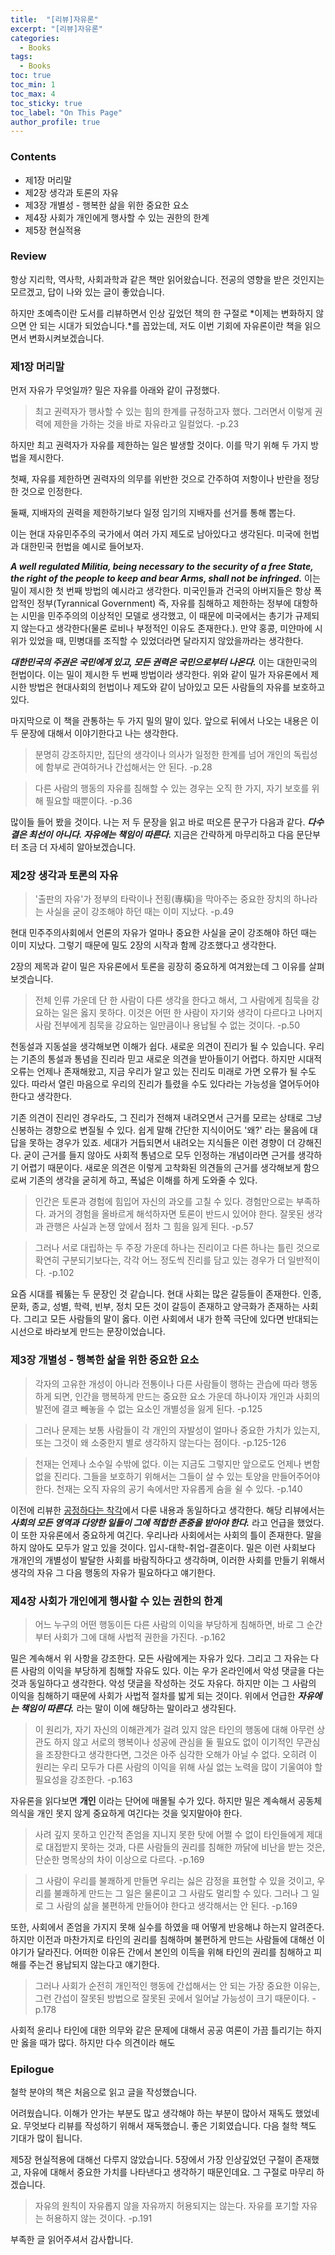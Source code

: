 ```yaml
---
title:  "[리뷰]자유론"
excerpt: "[리뷰]자유론"
categories:
  - Books
tags:
  - Books
toc: true
toc_min: 1
toc_max: 4
toc_sticky: true
toc_label: "On This Page"
author_profile: true
---
```


### Contents

* 제1장 머리말
* 제2장 생각과 토론의 자유
* 제3장 개별성 - 행복한 삶을 위한 중요한 요소
* 제4장 사회가 개인에게 행사할 수 있는 권한의 한계
* 제5장 현실적용

### Review

항상 지리학, 역사학, 사회과학과 같은 책만 읽어왔습니다. 전공의 영향을 받은 것인지는 모르겠고, 답이 나와 있는 글이 좋았습니다.

하지만 초예측이란 도서를 리뷰하면서 인상 깊었던 책의 한 구절로 *이제는 변화하지 않으면 안 되는 시대가 되었습니다.*를 꼽았는데, 저도 이번 기회에 자유론이란 책을 읽으면서 변화시켜보겠습니다.

### 제1장 머리말

먼저 자유가 무엇일까? 밀은 자유를 아래와 같이 규정했다.

> 최고 권력자가 행사할 수 있는 힘의 한계를 규정하고자 했다. 그러면서 이렇게 권력에 제한을 가하는 것을 바로 자유라고 일컬었다. -p.23

하지만 최고 권력자가 자유를 제한하는 일은 발생할 것이다. 이를 막기 위해 두 가지 방법을 제시한다.

첫째, 자유를 제한하면 권력자의 의무를 위반한 것으로 간주하여 저항이나 반란을 정당한 것으로 인정한다.

둘째, 지배자의 권력을 제한하기보다 일정 임기의 지배자를 선거를 통해 뽑는다.

이는 현대 자유민주주의 국가에서 여러 가지 제도로 남아있다고 생각된다. 미국에 헌법과 대한민국 헌법을 예시로 들어보자.

***A well regulated Militia, being necessary to the security of a free State, the right of the people to keep and bear Arms, shall not be infringed.*** 이는 밀이 제시한 첫 번째 방법의 예시라고 생각한다. 미국인들과 건국의 아버지들은 항상 폭압적인 정부(Tyrannical Government) 즉, 자유를 침해하고 제한하는 정부에 대항하는 시민을 민주주의의 이상적인 모델로 생각했고, 이 때문에 미국에서는 총기가 규제되지 않는다고 생각한다(물론 로비나 부정적인 이유도 존재한다.). 만약 홍콩, 미얀마에 시위가 있었을 때, 민병대를 조직할 수 있었더라면 달라지지 않았을까라는 생각한다.

***대한민국의 주권은 국민에게 있고, 모든 권력은 국민으로부터 나온다.*** 이는 대한민국의 헌법이다. 이는 밀이 제시한 두 번째 방법이라 생각한다. 위와 같이 밀가 자유론에서 제시한 방법은 현대사회의 헌법이나 제도와 같이 남아있고 모든 사람들의 자유를 보호하고 있다.

마지막으로 이 책을 관통하는 두 가지 밀의 말이 있다. 앞으로 뒤에서 나오는 내용은 이 두 문장에 대해서 이야기한다고 나는 생각한다.

> 분명히 강조하지만, 집단의 생각이나 의사가 일정한 한계를 넘어 개인의 독립성에 함부로 관여하거나 간섭해서는 안 된다. -p.28

> 다른 사람의 행동의 자유를 침해할 수 있는 경우는 오직 한 가지, 자기 보호를 위해 필요할 때뿐이다. -p.36

많이들 들어 봤을 것이다. 나는 저 두 문장을 읽고 바로 떠오른 문구가 다음과 같다. ***다수결은 최선이 아니다. 자유에는 책임이 따른다.*** 지금은 간략하게 마무리하고 다음 문단부터 조금 더 자세히 알아보겠습니다.

### 제2장 생각과 토론의 자유

> '출판의 자유'가 정부의 타락이나 전횡(專橫)을 막아주는 중요한 장치의 하나라는 사실을 굳이 강조해야 하던 때는 이미 지났다. -p.49

현대 민주주의사회에서 언론의 자유가 얼마나 중요한 사실을 굳이 강조해야 하던 때는 이미 지났다. 그렇기 때문에 밀도 2장의 시작과 함께 강조했다고 생각한다.

2장의 제목과 같이 밀은 자유론에서 토론을 굉장히 중요하게 여겨왔는데 그 이유를 살펴보겟습니다.

> 전체 인류 가운데 단 한 사람이 다른 생각을 한다고 해서, 그 사람에게 침묵을 강요하는 일은 옳지 못하다. 이것은 어떤 한 사람이 자기와 생각이 다르다고 나머지 사람 전부에게 침묵을 강요하는 일만큼이나 용납될 수 없는 것이다. -p.50

천동설과 지동설을 생각해보면 이해가 쉽다. 새로운 의견이 진리가 될 수 있습니다. 우리는 기존의 통설과 통념을 진리라 믿고 새로운 의견을 받아들이기 어렵다. 하지만 시대적 오류는 언제나 존재해왔고, 지금 우리가 알고 있는 진리도 미래로 가면 오류가 될 수도 있다. 따라서 열린 마음으로 우리의 진리가 틀렸을 수도 있다라는 가능성을 열어두어야 한다고 생각한다.

기존 의견이 진리인 경우라도, 그 진리가 전해져 내려오면서 근거를 모르는 상태로 그냥 신봉하는 경향으로 변질될 수 있다. 쉽게 말해 간단한 지식이어도 '왜?' 라는 물음에 대답을 못하는 경우가 있죠. 세대가 거듭되면서 내려오는 지식들은 이런 경향이 더 강해진다. 굳이 근거를 들지 않아도 사회적 통념으로 모두 인정하는 개념이라면 근거를 생각하기 어렵기 때문이다. 새로운 의견은 이렇게 고착화된 의견들의 근거를 생각해보게 함으로써 기존의 생각을 굳히게 하고, 폭넓은 이해를 하게 도와줄 수 있다.

> 인간은 토론과 경험에 힘입어 자신의 과오를 고칠 수 있다. 경험만으로는 부족하다. 과거의 경험을 올바르게 해석하자면 토론이 반드시 있어야 한다. 잘못된 생각과 관행은 사실과 논쟁 앞에서 점차 그 힘을 잃게 된다. -p.57

> 그러나 서로 대립하는 두 주장 가운데 하나는 진리이고 다른 하나는 틀린 것으로 확연히 구분되기보다는, 각각 어느 정도씩 진리를 담고 있는 경우가 더 일반적이다. -p.102

요즘 시대를 꿰뚫는 두 문장인 것 같습니다. 현대 사회는 많은 갈등들이 존재한다. 인종, 문화, 종교, 성별, 학력, 빈부, 정치 모든 것이 갈등이 존재하고 양극화가 존재하는 사회다. 그리고 모든 사람들의 말이 옳다. 이런 사회에서 내가 한쪽 극단에 있다면 반대되는 시선으로 바라보게 만드는 문장이었습니다.

### 제3장 개별성 - 행복한 삶을 위한 중요한 요소

> 각자의 고유한 개성이 아니라 전통이나 다른 사람들이 행하는 관습에 따라 행동하게 되면, 인간을 행복하게 만드는 중요한 요소 가운데 하나이자 개인과 사회의 발전에 결코 빼놓을 수 없는 요소인 개별성을 잃게 된다. -p.125

> 그러나 문제는 보통 사람들이 각 개인의 자발성이 얼마나 중요한 가치가 있는지, 또는 그것이 왜 소중한지 별로 생각하지 않는다는 점이다. -p.125-126

> 천재는 언제나 소수일 수밖에 없다. 이는 지금도 그렇지만 앞으로도 언제나 변함없을 진리다. 그들을 보호하기 위해서는 그들이 살 수 있는 토양을 만들어주어야 한다. 천재는 오직 자유의 공기 속에서만 자유롭게 숨을 쉴 수 있다. -p.140

이전에 리뷰한 [공정하다는 착각](/books/books-tyrannyofmerit)에서 다룬 내용과 동일하다고 생각한다. 해당 리뷰에서는 ***사회의 모든 영역과 다양한 일들이 그에 적합한 존중을 받아야 한다.*** 라고 언급을 했었다. 이 또한 자유론에서 중요하게 여긴다. 우리나라 사회에서는 사회의 틀이 존재한다. 말을 하지 않아도 모두가 알고 있을 것이다. 입시-대학-취업-결혼이다. 밀은 이런 사회보다 개개인의 개별성이 발달한 사회를 바람직하다고 생각하며, 이러한 사회를 만들기 위해서 생각의 자유 그 다음 행동의 자유가 필요하다고 얘기한다.

### 제4장 사회가 개인에게 행사할 수 있는 권한의 한계

> 어느 누구의 어떤 행동이든 다른 사람의 이익을 부당하게 침해하면, 바로 그 순간부터 사회가 그에 대해 사법적 권한을 가진다. -p.162

밀은 계속해서 위 사항을 강조한다. 모든 사람에게는 자유가 있다. 그리고 그 자유는 다른 사람의 이익을 부당하게 침해할 자유도 있다. 이는 우가 온라인에서 악성 댓글을 다는 것과 동일하다고 생각한다. 악성 댓글을 작성하는 것도 자유다. 하지만 이는 그 사람의 이익을 침해하기 때문에 사회가 사법적 절차를 밟게 되는 것이다. 위에서 언급한 ***자유에는 책임이 따른다.*** 라는 말이 이에 해당하는 말이라고 생각된다.

> 이 원리가, 자기 자신의 이해관계가 걸려 있지 않은 타인의 행동에 대해 아무런 상관도 하지 않고 서로의 행복이나 성공에 관심을 둘 필요도 없이 이기적인 무관심을 조장한다고 생각한다면, 그것은 아주 심각한 오해가 아닐 수 없다. 오히려 이 원리는 우리 모두가 다른 사람의 이익을 위해 사실 없는 노력을 많이 기울여야 할 필요성을 강조한다. -p.163

자유론을 읽다보면 **개인** 이라는 단어에 매몰될 수가 있다. 하지만 밀은 계속해서 공동체의식을 개인 못지 않게 중요하게 여긴다는 것을 잊지말아야 한다.

> 사려 깊지 못하고 인간적 존엄을 지니지 못한 탓에 어쩔 수 없이 타인들에게 제대로 대접받지 못하는 것과, 다른 사람들의 권리를 침해한 까닭에 비난을 받는 것은, 단순한 명목상의 차이 이상으로 다르다. -p.169

> 그 사람이 우리를 불쾌하게 만들면 우리는 싫은 감정을 표현할 수 있을 것이고, 우리를 불쾌하게 만드는 그 일은 물론이고 그 사람도 멀리할 수 있다. 그러나 그 일로 그 사람의 삶을 불편하게 만들어야 한다고 생각해서는 안 된다. -p.169

또한, 사회에서 존엄을 가지지 못해 실수를 하였을 때 어떻게 반응해냐 하는지 알려준다. 하지만 이전과 마찬가지로 타인의 권리를 침해하며 불편하게 만드는 사람들에 대해선 이야기가 달라진다. 어떠한 이유든 간에서 본인의 이득을 위해 타인의 권리를 침해하고 피해를 주는건 용납되지 않는다고 얘기한다.

> 그러나 사회가 순전히 개인적인 행동에 간섭해서는 안 되는 가장 중요한 이유는, 그런 간섭이 잘못된 방법으로 잘못된 곳에서 일어날 가능성이 크기 때문이다. -p.178

사회적 윤리나 타인에 대한 의무와 같은 문제에 대해서 공공 여론이 가끔 틀리기는 하지만 옳을 때가 많다. 하지만 다수 의견이라 해도 

### Epilogue

철학 분야의 책은 처음으로 읽고 글을 작성했습니다. 

어려웠습니다. 이해가 안가는 부분도 많고 생각해야 하는 부분이 많아서 재독도 했었네요. 무엇보다 리뷰를 작성하기 위해서 재독했습니. 좋은 기회였습니다. 다음 철학 책도 기대가 많이 됩니다.

제5장 현실적용에 대해선 다루지 않았습니다. 5장에서 가장 인상깊었던 구절이 존재했고, 자유에 대해서 중요한 가치를 나타낸다고 생각하기 때문인데요. 그 구절로 마무리 하겠습니다.

> 자유의 원칙이 자유롭지 않을 자유까지 허용되지는 않는다. 자유를 포기할 자유는 허용하지 않는 것이다. -p.191

부족한 글 읽어주셔서 감사합니다.